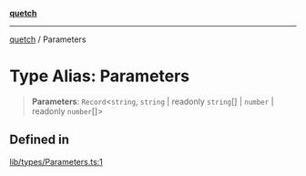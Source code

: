 [**quetch**](../README.md)

***

[quetch](../README.md) / Parameters

# Type Alias: Parameters

> **Parameters**: `Record`\<`string`, `string` \| readonly `string`[] \| `number` \| readonly `number`[]\>

## Defined in

[lib/types/Parameters.ts:1](https://github.com/nevoland/quetch/blob/6249acbaaaaaeed54f7d39c2e784b6176249eef9/lib/types/Parameters.ts#L1)
